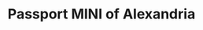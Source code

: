 ---
title: "Passport MINI of Alexandria"
url: /alexandria/passport-mini-of-alexandria/
shop: car
---